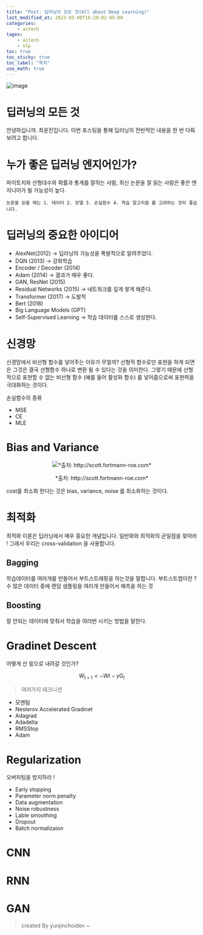 ```yaml
---
title: "Post: 딥러닝의 모든 것(All about Deep Learning)"
last_modified_at: 2023-03-08T16:20:02-05:00
categories:
    - aitech
tages:
    - aitech
    - nlp
toc: true
toc_sticky: true
toc_label: "목차"
use_math: true
---
```





![image](../../../image/aitech.png)



# 딥러닝의 모든 것
안녕하십니까. 최윤진입니다. 이번 포스팅을 통해 딥러닝의 전반적인 내용을 한 번 다뤄보려고 합니다. 

# 누가 좋은 딥러닝 엔지어인가?
파이토치와 선형대수와 확률과 통계를 잘하는 사람, 최신 논문을 잘 읽는 사람은 좋은 엔지니어가 될 가능성이 높다.

```
논문을 읽을 때는 1. 데이터 2. 모델 3. 손실함수 4. 학습 알고리즘 를 고려하는 것이 좋습니다. 
```

# 딥러닝의 중요한 아이디어

- AlexNet(2012) -> 딥러닝의 가능성을 폭발적으로 알려주었다. 
- DQN (2013) -> 강화학습
- Encoder / Decoder (2014)
- Adam (2014) -> 결과가 매우 좋다.
- GAN, ResNet (2015) 
- Residual Networks (2015) -> 네트워크를 깊게 쌓게 해준다.
- Transformer (2017) -> 도발적
- Bert (2018)
- Big Language Models (GPT)
- Self-Supervised Learning -> 학습 데이터를 스스로 생성한다.


# 신경망
신경망에서 비선형 함수를 넣어주는 이유가 무얼까? 선형적 함수로만 표현을 하게 되면은 그것은 결국 선형함수 하나로 변환 될 수 있다는 것을 의미한다. 그렇기 때문에 선형적으로 표현할 수 없는 비선형 함수 (예를 들어 활성화 함수) 를 넣어줌으로써 표현력을 극대화하는 것이다. 

손실함수의 종류
- MSE
- CE
- MLE 


# Bias and Variance
<p align="center">
  <img src="./../../image/aitech/bias.png" alt="*출처: http://scott.fortmann-roe.com*" width="number" /> 
  <p align="center">*출처: http://scott.fortmann-roe.com*</p>
</p>

cost를 최소화 한다는 것은 bias, variance, noise 를 최소화하는 것이다.


# 최적화
최적화 이론은 딥러닝에서 매우 중요한 개념입니다. 일반화와 최적화의 균일점을 찾아라 ! 그래서 우리는 cross-validation 을 사용합니다. 

## Bagging
학습데이터를 여러개를 만들어서 부트스트래핑을 하는것을 말합니다.  부트스트랩이란 ? 수 많은 데이터 중에 랜덤 샘플링을 여러개 만들어서 예측을 하는 것
## Boosting
잘 안되는 데이터에 맞춰서 학습을 여러번 시키는 방법을 말한다.

# Gradinet Descent
어떻게 산 밑으로 내려갈 것인가? 

$$ W_{t+1} <- Wt - \gamma G_{t} $$

> 여러가지 테크니션
- 모멘텀
- Nesterov Accelerated Gradinet
- Adagrad
- Adadelta
- RMSStop
- Adam


# Regularization
오버피팅을 방지하라 ! 

- Early stopping
- Parameter norm penalty
- Data augmentation
- Noise robustness
- Lable smoothing
- Dropout
- Batch normalizaion 

# CNN

# RNN

# GAN

> created By yunjinchoidev ~ 


